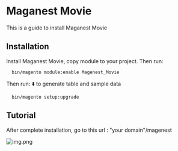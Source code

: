 # Maganest Movie

This is a guide to install Maganest Movie

## Installation

Install Maganest Movie, copy module to your project. Then run:

```
  bin/magento module:enable Magenest_Movie
```

Then run: ⬇️ to generate table and sample data

```
  bin/magento setup:upgrade
```

## Tutorial

After complete installation, go to this url : "your domain"/magenest

![img.png](view%2Fweb%2Fimages%2Fimg.png)
